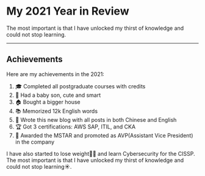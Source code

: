 # My 2021 Year in Review


The most important is that I have unlocked my thirst of knowledge and could not stop learning.

<!--more-->

---

## Achievements

Here are my achievements in the 2021:

1. 🎓 Completed all postgraduate courses with credits
2. 👶 Had a baby son, cute and smart
3. 🏠 Bought a bigger house
4. 📚 Memorized 12k English words
5. 📑 Wrote this new blog with all posts in both Chinese and English
6. 🏆 Got 3 certifications: AWS SAP, ITIL, and CKA
7. 💸 Awarded the MSTAR and promoted as AVP(Assistant Vice President) in the company

I have also started to lose weight🏃‍♂️ and learn Cybersecurity for the CISSP. The most important is that I have unlocked my thirst of knowledge and could not stop learning☀️.
